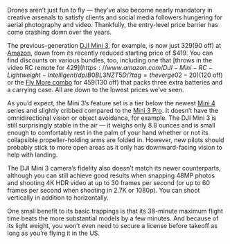 Drones aren’t just fun to fly — they’ve also become nearly mandatory in creative arsenals to satisfy clients and social media followers hungering for aerial photography and video. Thankfully, the entry-level price barrier has come crashing down over the years.

The previous-generation [DJI Mini 3](/2022/12/9/23501450/dji-mini-3-drone-announcement-price-date), for example, is now just $329 ($90 off) at [Amazon](https://www.amazon.com/DJI-Mini-RC-Lightweight-Intelligent/dp/B0BL3T49JF?tag=theverge02-20), down from its recently reduced starting price of $419. You can find discounts on various bundles, too, including one that [throws in the video RC remote for $429](https://www.amazon.com/DJI-Mini-RC-Lightweight-Intelligent/dp/B0BL3NZT5D/?tag=theverge02-20) ($120 off) or the [Fly More combo](https://www.amazon.com/DJI-Mini-RC-Lightweight-Intelligent/dp/B0BL3Q4M8S/?tag=theverge02-20) for $459 ($130 off) that packs three extra batteries and a carrying case. All are down to the lowest prices we’ve seen.

As you’d expect, the Mini 3’s feature set is a tier below the newest [Mini 4](/2023/9/25/23890019/dji-mini-4-pro-price-release-date) series and slightly cribbed compared to the [Mini 3 Pro](/23160162/dji-mini-3-pro-drone-review-video). It doesn’t have the omnidirectional vision or object avoidance, for example. The DJI Mini 3 is still surprisingly stable in the air — it weighs only 8.8 ounces and is small enough to comfortably rest in the palm of your hand whether or not its collapsible propeller-holding arms are folded in. However, new pilots should probably stick to more open areas as it only has downward-facing vision to help with landing.

The DJI Mini 3 camera’s fidelity also doesn’t match its newer counterparts, although you can still achieve good results when snapping 48MP photos and shooting 4K HDR video at up to 30 frames per second (or up to 60 frames per second when shooting in 2.7K or 1080p). You can shoot vertically in addition to horizontally.

One small benefit to its basic trappings is that its 38-minute maximum flight time beats the more substantial models by a few minutes. And because of its light weight, you won’t even need to secure a license before takeoff as long as you’re flying it in the US.
